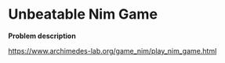 # Unbeatable Nim Game

**Problem description**


https://www.archimedes-lab.org/game_nim/play_nim_game.html
